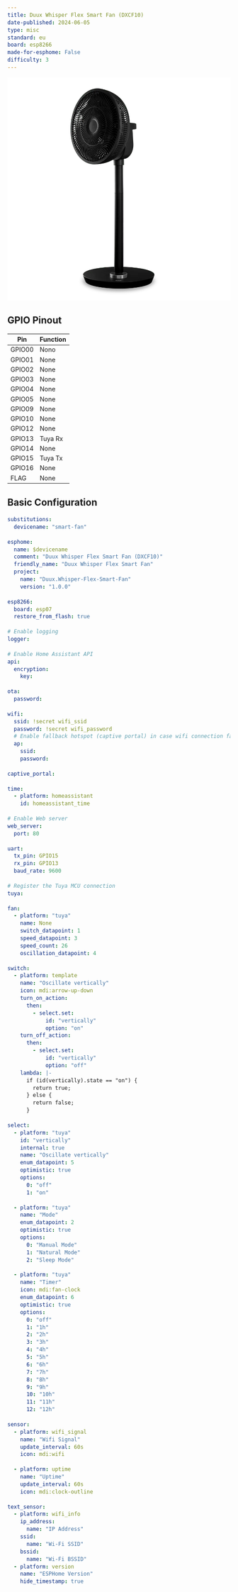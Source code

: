 ```yaml
---
title: Duux Whisper Flex Smart Fan (DXCF10)
date-published: 2024-06-05
type: misc
standard: eu
board: esp8266
made-for-esphome: False
difficulty: 3
---
```


![Duux Whisper Flex Smart Fan](duux_DXCF10.png "Duux Whisper Flex Smart Fan")

## GPIO Pinout

| Pin    | Function |
| ------ | -------- |
| GPIO00 | Nono     |
| GPIO01 | None     |
| GPIO02 | None     |
| GPIO03 | None     |
| GPIO04 | None     |
| GPIO05 | None     |
| GPIO09 | None     |
| GPIO10 | None     |
| GPIO12 | None     |
| GPIO13 | Tuya Rx  |
| GPIO14 | None     |
| GPIO15 | Tuya Tx  |
| GPIO16 | None     |
| FLAG   | None     |

## Basic Configuration

```yaml
substitutions:
  devicename: "smart-fan"

esphome:
  name: $devicename
  comment: "Duux Whisper Flex Smart Fan (DXCF10)"
  friendly_name: "Duux Whisper Flex Smart Fan"
  project:
    name: "Duux.Whisper-Flex-Smart-Fan"
    version: "1.0.0"

esp8266:
  board: esp07
  restore_from_flash: true

# Enable logging
logger:

# Enable Home Assistant API
api:
  encryption:
    key:

ota:
  password:

wifi:
  ssid: !secret wifi_ssid
  password: !secret wifi_password
  # Enable fallback hotspot (captive portal) in case wifi connection fails
  ap:
    ssid:
    password:

captive_portal:

time:
  - platform: homeassistant
    id: homeassistant_time

# Enable Web server
web_server:
  port: 80

uart:
  tx_pin: GPIO15
  rx_pin: GPIO13
  baud_rate: 9600

# Register the Tuya MCU connection
tuya:

fan:
  - platform: "tuya"
    name: None
    switch_datapoint: 1
    speed_datapoint: 3
    speed_count: 26
    oscillation_datapoint: 4

switch:
  - platform: template
    name: "Oscillate vertically"
    icon: mdi:arrow-up-down
    turn_on_action:
      then:
        - select.set:
            id: "vertically"
            option: "on"
    turn_off_action:
      then:
        - select.set:
            id: "vertically"
            option: "off"
    lambda: |-
      if (id(vertically).state == "on") {
        return true;
      } else {
        return false;
      }

select:
  - platform: "tuya"
    id: "vertically"
    internal: true
    name: "Oscillate vertically"
    enum_datapoint: 5
    optimistic: true
    options:
      0: "off"
      1: "on"

  - platform: "tuya"
    name: "Mode"
    enum_datapoint: 2
    optimistic: true
    options:
      0: "Manual Mode"
      1: "Natural Mode"
      2: "Sleep Mode"

  - platform: "tuya"
    name: "Timer"
    icon: mdi:fan-clock
    enum_datapoint: 6
    optimistic: true
    options:
      0: "off"
      1: "1h"
      2: "2h"
      3: "3h"
      4: "4h"
      5: "5h"
      6: "6h"
      7: "7h"
      8: "8h"
      9: "9h"
      10: "10h"
      11: "11h"
      12: "12h"

sensor:
  - platform: wifi_signal
    name: "Wifi Signal"
    update_interval: 60s
    icon: mdi:wifi

  - platform: uptime
    name: "Uptime"
    update_interval: 60s
    icon: mdi:clock-outline

text_sensor:
  - platform: wifi_info
    ip_address:
      name: "IP Address"
    ssid:
      name: "Wi-Fi SSID"
    bssid:
      name: "Wi-Fi BSSID"
  - platform: version
    name: "ESPHome Version"
    hide_timestamp: true
```
